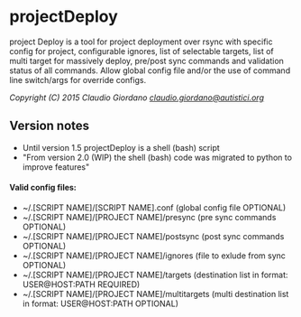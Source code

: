 # projectDeploy

project Deploy is a tool for project deployment over rsync with specific config for project,
configurable ignores, list of selectable targets, list of multi target for massively deploy, 
pre/post sync commands and validation status of all commands.
Allow global config file and/or the use of command line switch/args for override configs.

*Copyright (C) 2015 Claudio Giordano <claudio.giordano@autistici.org>*

## Version notes
* Until version 1.5 projectDeploy is a shell (bash) script
* "From version 2.0 (WIP) the shell (bash) code was migrated to python to improve features"

#### Valid config files:

* ~/.[SCRIPT NAME]/[SCRIPT NAME].conf           (global config file OPTIONAL)
* ~/.[SCRIPT NAME]/[PROJECT NAME]/presync       (pre sync commands OPTIONAL)
* ~/.[SCRIPT NAME]/[PROJECT NAME]/postsync      (post sync commands OPTIONAL)
* ~/.[SCRIPT NAME]/[PROJECT NAME]/ignores       (file to exlude from sync OPTIONAL)
* ~/.[SCRIPT NAME]/[PROJECT NAME]/targets       (destination list in format: USER@HOST:PATH  REQUIRED)
* ~/.[SCRIPT NAME]/[PROJECT NAME]/multitargets  (multi destination list in format: USER@HOST:PATH  OPTIONAL)
